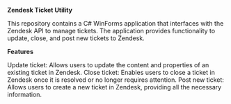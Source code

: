 **Zendesk Ticket Utility**


This repository contains a C# WinForms application that interfaces with the Zendesk API to manage tickets. The application provides functionality to update, close, and post new tickets to Zendesk.

**Features**


Update ticket: Allows users to update the content and properties of an existing ticket in Zendesk.
Close ticket: Enables users to close a ticket in Zendesk once it is resolved or no longer requires attention.
Post new ticket: Allows users to create a new ticket in Zendesk, providing all the necessary information.
